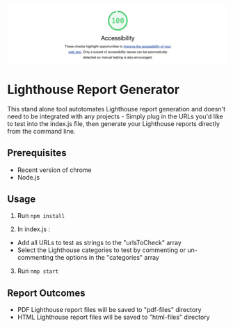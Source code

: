 ![lighthouse test with 100% pass](/images/lighthouse.png)

# Lighthouse Report Generator

This stand alone tool autotomates Lighthouse report generation and doesn't need to be integrated with any projects - Simply plug in the URLs you'd like to test into the index.js file, then generate your Lighthouse reports directly from the command line.

## Prerequisites

- Recent version of chrome
- Node.js

## Usage

1. Run `npm install`

2. In index.js :

- Add all URLs to test as strings to the "urlsToCheck" array
- Select the Lighthouse categories to test by commenting or un-commenting the options in the "categories" array

3. Run `nmp start`

## Report Outcomes

- PDF Lighthouse report files will be saved to "pdf-files" directory
- HTML Lighthouse report files will be saved to "html-files" directory
